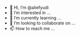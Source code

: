 - 👋 Hi, I’m @aliefyudi
- 👀 I’m interested in ...
- 🌱 I’m currently learning ...
- 💞️ I’m looking to collaborate on ...
- 📫 How to reach me ...

<!---
aliefyudi/aliefyudi is a ✨ special ✨ repository because its `README.md` (this file) appears on your GitHub profile.
You can click the Preview link to take a look at your changes.
--->
